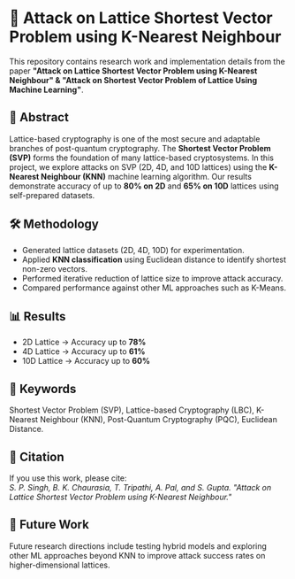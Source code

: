 <!DOCTYPE html>
<html>
<head>
 
</head>
<body>
  <h1>🔐 Attack on Lattice Shortest Vector Problem using K-Nearest Neighbour</h1>
  <p>
    This repository contains research work and implementation details from the paper 
    <b>"Attack on Lattice Shortest Vector Problem using K-Nearest Neighbour" & "Attack on Shortest Vector Problem of Lattice Using Machine Learning"</b>.
  </p>

  <h2>📖 Abstract</h2>
  <p>
    Lattice-based cryptography is one of the most secure and adaptable branches of post-quantum cryptography. 
    The <b>Shortest Vector Problem (SVP)</b> forms the foundation of many lattice-based cryptosystems. 
    In this project, we explore attacks on SVP (2D, 4D, and 10D lattices) using the <b>K-Nearest Neighbour (KNN)</b> 
    machine learning algorithm. Our results demonstrate accuracy of up to <b>80% on 2D</b> and <b>65% on 10D</b> lattices 
    using self-prepared datasets.
  </p>

  <h2>🛠 Methodology</h2>
  <ul>
    <li>Generated lattice datasets (2D, 4D, 10D) for experimentation.</li>
    <li>Applied <b>KNN classification</b> using Euclidean distance to identify shortest non-zero vectors.</li>
    <li>Performed iterative reduction of lattice size to improve attack accuracy.</li>
    <li>Compared performance against other ML approaches such as K-Means.</li>
  </ul>

  <h2>📊 Results</h2>
  <ul>
    <li>2D Lattice → Accuracy up to <b>78%</b></li>
    <li>4D Lattice → Accuracy up to <b>61%</b></li>
    <li>10D Lattice → Accuracy up to <b>60%</b></li>
  </ul>

  <h2>📌 Keywords</h2>
  <p>
    Shortest Vector Problem (SVP), Lattice-based Cryptography (LBC), 
    K-Nearest Neighbour (KNN), Post-Quantum Cryptography (PQC), Euclidean Distance.
  </p>

  <h2>📌 Citation</h2>
  <p>
    If you use this work, please cite:<br>
    <i>S. P. Singh, B. K. Chaurasia, T. Tripathi, A. Pal, and S. Gupta. 
    "Attack on Lattice Shortest Vector Problem using K-Nearest Neighbour."</i>
  </p>

  <h2>🚀 Future Work</h2>
  <p>
    Future research directions include testing hybrid models and exploring other ML approaches 
    beyond KNN to improve attack success rates on higher-dimensional lattices.
  </p>
</body>
</html>
